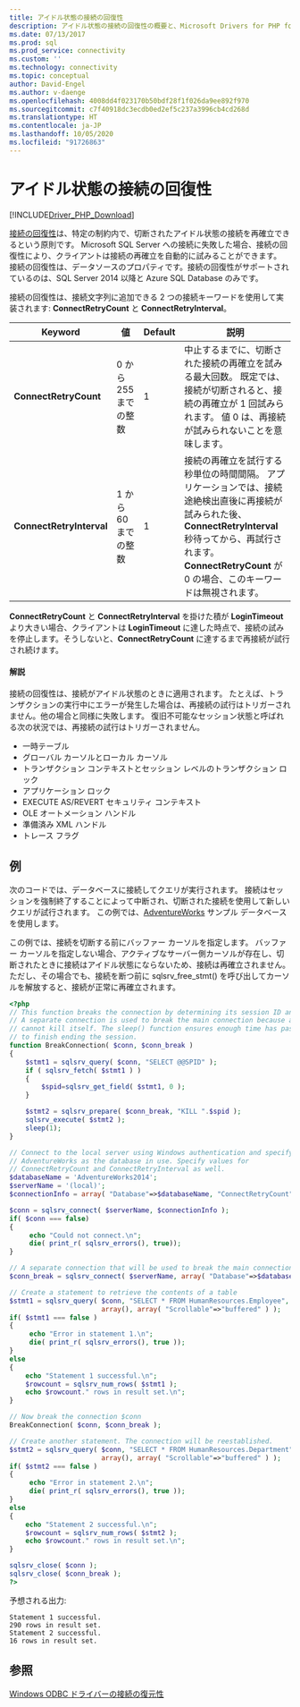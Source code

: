 ```yaml
---
title: アイドル状態の接続の回復性
description: アイドル状態の接続の回復性の概要と、Microsoft Drivers for PHP for SQL Server 内でのその動作について説明します。
ms.date: 07/13/2017
ms.prod: sql
ms.prod_service: connectivity
ms.custom: ''
ms.technology: connectivity
ms.topic: conceptual
author: David-Engel
ms.author: v-daenge
ms.openlocfilehash: 4008dd4f023170b50bdf28f1f026da9ee892f970
ms.sourcegitcommit: c7f40918dc3ecdb0ed2ef5c237a3996cb4cd268d
ms.translationtype: HT
ms.contentlocale: ja-JP
ms.lasthandoff: 10/05/2020
ms.locfileid: "91726863"
---
```

# <a name="idle-connection-resiliency"></a>アイドル状態の接続の回復性
[!INCLUDE[Driver_PHP_Download](../../includes/driver_php_download.md)]

[接続の回復性](../odbc/windows/connection-resiliency-in-the-windows-odbc-driver.md)は、特定の制約内で、切断されたアイドル状態の接続を再確立できるという原則です。 Microsoft SQL Server への接続に失敗した場合、接続の回復性により、クライアントは接続の再確立を自動的に試みることができます。 接続の回復性は、データソースのプロパティです。接続の回復性がサポートされているのは、SQL Server 2014 以降と Azure SQL Database のみです。

接続の回復性は、接続文字列に追加できる 2 つの接続キーワードを使用して実装されます: **ConnectRetryCount** と **ConnectRetryInterval**。

|Keyword|値|Default|説明|
|-|-|-|-|
|**ConnectRetryCount**| 0 から 255 までの整数|1|中止するまでに、切断された接続の再確立を試みる最大回数。 既定では、接続が切断されると、接続の再確立が 1 回試みられます。 値 0 は、再接続が試みられないことを意味します。|
|**ConnectRetryInterval**| 1 から 60 までの整数|1| 接続の再確立を試行する秒単位の時間間隔。 アプリケーションでは、接続途絶検出直後に再接続が試みられた後、**ConnectRetryInterval** 秒待ってから、再試行されます。 **ConnectRetryCount** が 0 の場合、このキーワードは無視されます。

**ConnectRetryCount** と **ConnectRetryInterval** を掛けた積が **LoginTimeout** より大きい場合、クライアントは **LoginTimeout** に達した時点で、接続の試みを停止します。そうしないと、**ConnectRetryCount** に達するまで再接続が試行され続けます。

#### <a name="remarks"></a>解説

接続の回復性は、接続がアイドル状態のときに適用されます。 たとえば、トランザクションの実行中にエラーが発生した場合は、再接続の試行はトリガーされません。他の場合と同様に失敗します。 復旧不可能なセッション状態と呼ばれる次の状況では、再接続の試行はトリガーされません。

* 一時テーブル
* グローバル カーソルとローカル カーソル
* トランザクション コンテキストとセッション レベルのトランザクション ロック
* アプリケーション ロック
* EXECUTE AS/REVERT セキュリティ コンテキスト
* OLE オートメーション ハンドル
* 準備済み XML ハンドル
* トレース フラグ

## <a name="example"></a>例

次のコードでは、データベースに接続してクエリが実行されます。 接続はセッションを強制終了することによって中断され、切断された接続を使用して新しいクエリが試行されます。 この例では、[AdventureWorks](/previous-versions/sql/sql-server-2008/ms124501(v=sql.100)) サンプル データベースを使用します。

この例では、接続を切断する前にバッファー カーソルを指定します。 バッファー カーソルを指定しない場合、アクティブなサーバー側カーソルが存在し、切断されたときに接続はアイドル状態にならないため、接続は再確立されません。 ただし、その場合でも、接続を断つ前に sqlsrv_free_stmt() を呼び出してカーソルを解放すると、接続が正常に再確立されます。

```php
<?php
// This function breaks the connection by determining its session ID and killing it.
// A separate connection is used to break the main connection because a session
// cannot kill itself. The sleep() function ensures enough time has passed for KILL
// to finish ending the session.
function BreakConnection( $conn, $conn_break )
{
    $stmt1 = sqlsrv_query( $conn, "SELECT @@SPID" );
    if ( sqlsrv_fetch( $stmt1 ) )
    {
        $spid=sqlsrv_get_field( $stmt1, 0 );
    }

    $stmt2 = sqlsrv_prepare( $conn_break, "KILL ".$spid );
    sqlsrv_execute( $stmt2 );
    sleep(1);
}

// Connect to the local server using Windows authentication and specify
// AdventureWorks as the database in use. Specify values for
// ConnectRetryCount and ConnectRetryInterval as well.
$databaseName = 'AdventureWorks2014';
$serverName = '(local)';
$connectionInfo = array( "Database"=>$databaseName, "ConnectRetryCount"=>10, "ConnectRetryInterval"=>10 );

$conn = sqlsrv_connect( $serverName, $connectionInfo );
if( $conn === false)  
{  
     echo "Could not connect.\n";  
     die( print_r( sqlsrv_errors(), true));  
}

// A separate connection that will be used to break the main connection $conn
$conn_break = sqlsrv_connect( $serverName, array( "Database"=>$databaseName) );

// Create a statement to retrieve the contents of a table
$stmt1 = sqlsrv_query( $conn, "SELECT * FROM HumanResources.Employee",
                       array(), array( "Scrollable"=>"buffered" ) );
if( $stmt1 === false )
{
     echo "Error in statement 1.\n";
     die( print_r( sqlsrv_errors(), true ));
}
else
{
    echo "Statement 1 successful.\n";
    $rowcount = sqlsrv_num_rows( $stmt1 );
    echo $rowcount." rows in result set.\n";
}

// Now break the connection $conn
BreakConnection( $conn, $conn_break );

// Create another statement. The connection will be reestablished.
$stmt2 = sqlsrv_query( $conn, "SELECT * FROM HumanResources.Department",
                       array(), array( "Scrollable"=>"buffered" ) );
if( $stmt2 === false )
{
     echo "Error in statement 2.\n";
     die( print_r( sqlsrv_errors(), true ));
}
else
{
    echo "Statement 2 successful.\n";
    $rowcount = sqlsrv_num_rows( $stmt2 );
    echo $rowcount." rows in result set.\n";
}

sqlsrv_close( $conn );
sqlsrv_close( $conn_break );
?>
```
予想される出力:
```
Statement 1 successful.
290 rows in result set.
Statement 2 successful.
16 rows in result set.
```

## <a name="see-also"></a>参照
[Windows ODBC ドライバーの接続の復元性](../odbc/windows/connection-resiliency-in-the-windows-odbc-driver.md)